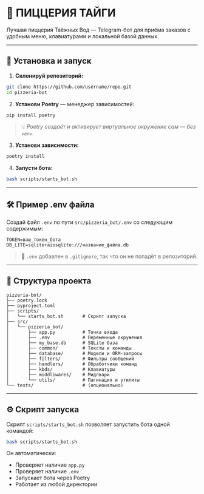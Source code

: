 # 🍕 ПИЦЦЕРИЯ ТАЙГИ

Лучшая пиццерия Таёжных Вод — Telegram-бот для приёма заказов с удобным меню, клавиатурами и локальной базой данных.

---

## 🚀 Установка и запуск

1. **Склонируй репозиторий:**
```bash
git clone https://github.com/username/repo.git
cd pizzeria-bot
```

2. **Установи Poetry** — менеджер зависимостей:
```bash
pip install poetry
```

> 💡 *Poetry создаёт и активирует виртуальное окружение сам — без `venv`.*

3. **Установи зависимости:**
```bash
poetry install
```

4. **Запусти бота:**
```bash
bash scripts/starts_bot.sh
```

---

## 🛠️ Пример .env файла

Создай файл `.env` по пути `src/pizzeria_bot/.env` со следующим содержимым:

```env
TOKEN=ваш_токен_бота
DB_LITE=sqlite+aiosqlite:///название_файла.db
```

> 🔐 `.env` добавлен в `.gitignore`, так что он не попадёт в репозиторий.

---

## 📁 Структура проекта

```
pizzeria-bot/
├── poetry.lock
├── pyproject.toml
├── scripts/
│   └── starts_bot.sh       # Скрипт запуска
├── src/
│   └── pizzeria_bot/
│       ├── app.py          # Точка входа
│       ├── .env            # Переменные окружения
│       ├── my_base.db      # SQLite база
│       ├── common/         # Тексты и команды
│       ├── database/       # Модели и ORM-запросы
│       ├── filters/        # Фильтры сообщений
│       ├── handlers/       # Обработчики команд
│       ├── kbds/           # Клавиатуры
│       ├── middliwares/    # Мидлвари
│       └── utils/          # Пагинация и утилиты
└── tests/                  # (опционально)
```

---

## ⚙️ Скрипт запуска

Скрипт `scripts/starts_bot.sh` позволяет запустить бота одной командой:

```bash
bash scripts/starts_bot.sh
```

Он автоматически:
- Проверяет наличие `app.py`
- Проверяет наличие `.env`
- Запускает бота через Poetry
- Работает из любой директории